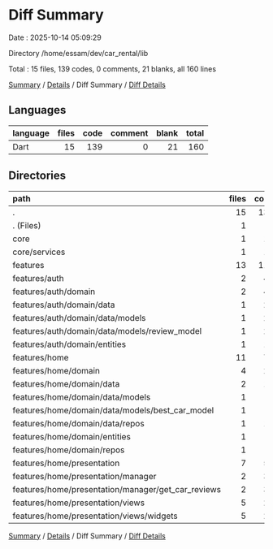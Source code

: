 # Diff Summary

Date : 2025-10-14 05:09:29

Directory /home/essam/dev/car_rental/lib

Total : 15 files,  139 codes, 0 comments, 21 blanks, all 160 lines

[Summary](results.md) / [Details](details.md) / Diff Summary / [Diff Details](diff-details.md)

## Languages
| language | files | code | comment | blank | total |
| :--- | ---: | ---: | ---: | ---: | ---: |
| Dart | 15 | 139 | 0 | 21 | 160 |

## Directories
| path | files | code | comment | blank | total |
| :--- | ---: | ---: | ---: | ---: | ---: |
| . | 15 | 139 | 0 | 21 | 160 |
| . (Files) | 1 | 3 | 0 | 0 | 3 |
| core | 1 | 17 | 0 | 2 | 19 |
| core/services | 1 | 17 | 0 | 2 | 19 |
| features | 13 | 119 | 0 | 19 | 138 |
| features/auth | 2 | 40 | 0 | 5 | 45 |
| features/auth/domain | 2 | 40 | 0 | 5 | 45 |
| features/auth/domain/data | 1 | 26 | 0 | 3 | 29 |
| features/auth/domain/data/models | 1 | 26 | 0 | 3 | 29 |
| features/auth/domain/data/models/review_model | 1 | 26 | 0 | 3 | 29 |
| features/auth/domain/entities | 1 | 14 | 0 | 2 | 16 |
| features/home | 11 | 79 | 0 | 14 | 93 |
| features/home/domain | 4 | 20 | 0 | 2 | 22 |
| features/home/domain/data | 2 | 17 | 0 | 2 | 19 |
| features/home/domain/data/models | 1 | 2 | 0 | 1 | 3 |
| features/home/domain/data/models/best_car_model | 1 | 2 | 0 | 1 | 3 |
| features/home/domain/data/repos | 1 | 15 | 0 | 1 | 16 |
| features/home/domain/entities | 1 | 1 | 0 | 0 | 1 |
| features/home/domain/repos | 1 | 2 | 0 | 0 | 2 |
| features/home/presentation | 7 | 59 | 0 | 12 | 71 |
| features/home/presentation/manager | 2 | 35 | 0 | 15 | 50 |
| features/home/presentation/manager/get_car_reviews | 2 | 35 | 0 | 15 | 50 |
| features/home/presentation/views | 5 | 24 | 0 | -3 | 21 |
| features/home/presentation/views/widgets | 5 | 24 | 0 | -3 | 21 |

[Summary](results.md) / [Details](details.md) / Diff Summary / [Diff Details](diff-details.md)